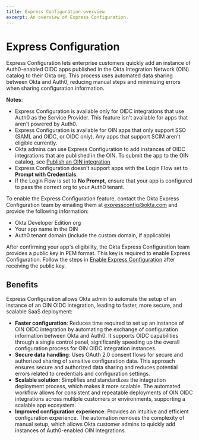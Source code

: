 ```yaml
---
title: Express Configuration overview
excerpt: An overview of Express Configuration.
---
```

<ApiLifecycle access="ie" />

# Express Configuration

Express Configuration lets enterprise customers quickly add an instance of Auth0-enabled OIDC apps published in the Okta Integration Network (OIN) catalog to their Okta org. This process uses automated data sharing between Okta and Auth0, reducing manual steps and minimizing errors when sharing configuration information.

**Notes**:

* Express Configuration is available only for OIDC integrations that use Auth0 as the Service Provider. This feature isn't available for apps that aren't powered by Auth0.
* Express Configuration is available for OIN apps that only support SSO (SAML and OIDC, or OIDC only). Any apps that support SCIM aren't eligible currently.
* Okta admins can use Express Configuration to add instances of OIDC integrations that are published in the OIN. To submit the app to the OIN catalog, see [Publish an OIN integration](https://developer.okta.com/docs/guides/submit-app-overview/)
* Express Configuration doesn't support apps with the Login Flow set to **Prompt with Credentials**.
* If the Login Flow is set to **No Prompt**, ensure that your app is configured to pass the correct org to your Auth0 tenant.

To enable the Express Configuration feature, contact the Okta Express Configuration team by emailing them at [expressconfig@okta.com](mailto:expressconfig@okta.com) and provide the following information:

* Okta Developer Edition org
* Your app name in the OIN
* Auth0 tenant domain (include the custom domain, if applicable)

After confirming your app's eligibility, the Okta Express Configuration team provides a public key in PEM format. This key is required to enable Express Configuration. Follow the steps in [Enable Express Configuration](/docs/guides/enable-express-configuration/main/) after receiving the public key.

## Benefits

Express Configuration allows Okta admin to automate the setup of an instance of an OIN OIDC integration, leading to faster, more secure, and scalable SaaS deployment:

* **Faster configuration**: Reduces time required to set up an instance of OIN OIDC integration by automating the exchange of configuration information between Okta and Auth0. It supports OIDC capabilities through a single control panel, significantly speeding up the overall configuration process for OIN OIDC integration instances.
* **Secure data handling**: Uses OAuth 2.0 consent flows for secure and authorized sharing of sensitive configuration data. This approach ensures secure and authorized data sharing and reduces potential errors related to credentials and configuration settings.
* **Scalable solution**: Simplifies and standardizes the integration deployment process, which makes it more scalable. The automated workflow allows for consistent and repeatable deployments of OIN OIDC integrations across multiple customers or environments, supporting a scalable app ecosystem.
* **Improved configuration experience**: Provides an intuitive and efficient configuration experience. The automation removes the complexity of manual setup, which allows Okta customer admins to quickly add instances of Auth0-enabled OIN integrations.
